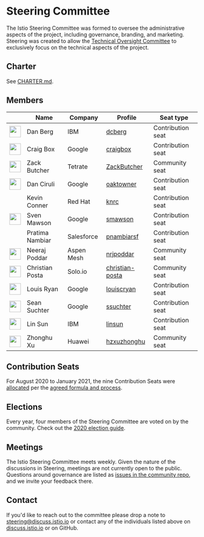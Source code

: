 # Steering Committee

The Istio Steering Committee was formed to oversee the administrative aspects of the project, including governance, branding, and marketing.
Steering was created to allow the [Technical Oversight Committee](../TECH-OVERSIGHT-COMMITTEE.md) to exclusively focus on the technical aspects of the project.

## Charter

See [CHARTER.md](CHARTER.md).

## Members

&nbsp; | Name | Company | Profile | Seat type
---|---|---|---|---
<img width="30px" src="https://avatars0.githubusercontent.com/u/3277917?s=400&v=4"> | Dan Berg | IBM | [dcberg](https://github.com/dcberg) | Contribution seat
<img width="30px" src="https://avatars0.githubusercontent.com/u/132510?s=460&v=4"> | Craig Box | Google | [craigbox](https://github.com/craigbox) | Contribution seat
<img width="30px" src="https://avatars2.githubusercontent.com/u/1923135?s=400&u=5c04620901ef2b402be16677f1cae3c5d376bea0&v=4"> | Zack Butcher | Tetrate | [ZackButcher](https://github.com/ZackButcher) | Community seat
<img width="30px" src="https://avatars0.githubusercontent.com/u/7143347?s=460&v=4"> | Dan Ciruli | Google | [oaktowner](https://github.com/oaktowner) | Contribution seat
&nbsp; | Kevin Conner | Red Hat | [knrc](https://github.com/knrc) | Contribution seat
<img width="30px" src="https://avatars0.githubusercontent.com/u/1562325?s=400&v=4"> | Sven Mawson | Google | [smawson](https://github.com/smawson) | Contribution seat
&nbsp; | Pratima Nambiar | Salesforce | [pnambiarsf](https://github.com/pnambiarsf) | Contribution seat
<img width="30px" src="https://avatars3.githubusercontent.com/u/12534779?s=460&v=4"> | Neeraj Poddar | Aspen Mesh | [nrjpoddar](https://github.com/nrjpoddar) | Community seat
<img width="30px" src="https://avatars0.githubusercontent.com/u/53201?s=400&v=4"> | Christian Posta | Solo.io | [christian-posta](https://github.com/christian-posta) | Community seat
<img width="30px" src="https://pbs.twimg.com/profile_images/838075233445695489/o2eAYJAV_400x400.jpg"> | Louis Ryan | Google | [louiscryan](https://github.com/louiscryan) | Contribution seat
<img width="30px" src="https://avatars3.githubusercontent.com/u/1934555?s=400&v=4">  | Sean Suchter | Google | [ssuchter](https://github.com/ssuchter) | Contribution seat
<img width="30px" src="https://avatars1.githubusercontent.com/u/1588319?s=400&v=4">  | Lin Sun | IBM | [linsun](https://github.com/linsun) | Contribution seat
<img width="30px" src="https://avatars1.githubusercontent.com/u/13374016?s=400&u=4e398f074b2df4b74dfca18b8654b1666f1ae9ae&v=4"> | Zhonghu Xu | Huawei | [hzxuzhonghu](https://github.com/hzxuzhonghu) | Community seat

## Contribution Seats

For August 2020 to January 2021, the nine Contribution Seats were [allocated](https://docs.google.com/spreadsheets/d/1Dt-h9s8G7Wyt4r16ZVqcmdWXDuCaPC0kPS21BuAfCL8/edit#gid=0) per the [agreed formula and process](CONTRIBUTION-FORMULA.md).

## Elections

Every year, four members of the Steering Committee are voted on by the community.  Check out the [2020 election guide](elections/2020/).

## Meetings

The Istio Steering Committee meets weekly.
Given the nature of the discussions in Steering, meetings are not currently open to the public. Questions around governance are listed as [issues in the community repo](https://github.com/istio/community/labels/steering-governance), and we invite your feedback there.

## Contact

If you'd like to reach out to the committee please drop a note to
[steering@discuss.istio.io](mailto:steering@discuss.istio.io) or contact any
of the individuals listed above on [discuss.istio.io](https://discuss.istio.io)
or on GitHub.
